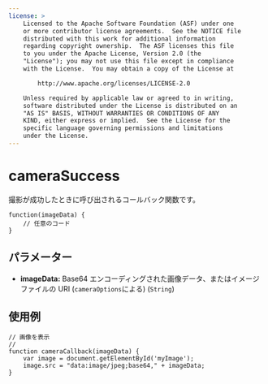 ```yaml
---
license: >
    Licensed to the Apache Software Foundation (ASF) under one
    or more contributor license agreements.  See the NOTICE file
    distributed with this work for additional information
    regarding copyright ownership.  The ASF licenses this file
    to you under the Apache License, Version 2.0 (the
    "License"); you may not use this file except in compliance
    with the License.  You may obtain a copy of the License at

        http://www.apache.org/licenses/LICENSE-2.0

    Unless required by applicable law or agreed to in writing,
    software distributed under the License is distributed on an
    "AS IS" BASIS, WITHOUT WARRANTIES OR CONDITIONS OF ANY
    KIND, either express or implied.  See the License for the
    specific language governing permissions and limitations
    under the License.
---
```


cameraSuccess
=============

撮影が成功したときに呼び出されるコールバック関数です。

    function(imageData) {
        // 任意のコード
    }

パラメーター
----------

- __imageData:__ Base64 エンコーディングされた画像データ、またはイメージファイルの URI (`cameraOptions`による) (`String`)

使用例
-------

    // 画像を表示
    //
    function cameraCallback(imageData) {
        var image = document.getElementById('myImage');
        image.src = "data:image/jpeg;base64," + imageData;
    }
